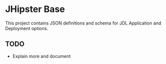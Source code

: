 # JHipster Base

This project contains JSON definitions and schema for JDL Application and Deployment options.

## TODO
- Explain more and document
